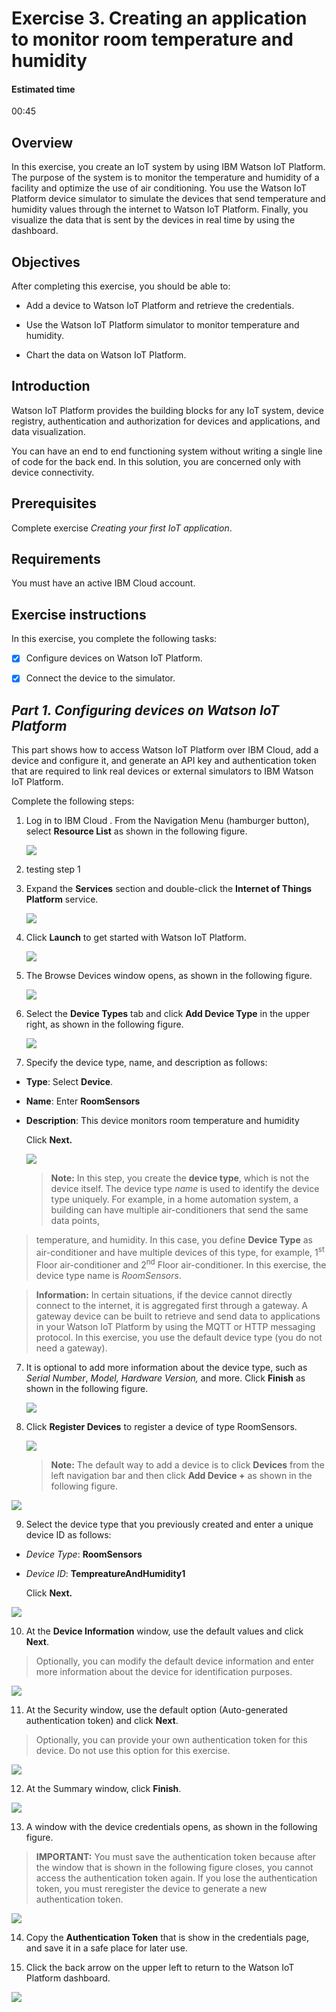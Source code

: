 # Exercise 3. Creating an application to monitor room temperature and humidity

#### Estimated time

00:45

## Overview

In this exercise, you create an IoT system by using IBM Watson IoT
Platform. The purpose of the system is to monitor the temperature and
humidity of a facility and optimize the use of air conditioning. You use
the Watson IoT Platform device simulator to simulate the devices that
send temperature and humidity values through the internet to Watson IoT
Platform. Finally, you visualize the data that is sent by the devices in
real time by using the dashboard.

## Objectives

After completing this exercise, you should be able to:

  - Add a device to Watson IoT Platform and retrieve the credentials.

  - Use the Watson IoT Platform simulator to monitor temperature and
    humidity.

  - Chart the data on Watson IoT Platform.

## Introduction

Watson IoT Platform provides the building blocks for any IoT system,
device registry, authentication and authorization for devices and
applications, and data visualization.

You can have an end to end functioning system without writing a single
line of code for the back end. In this solution, you are concerned only
with device connectivity.

## Prerequisites

Complete exercise *Creating your first IoT application*.

## Requirements

You must have an active IBM Cloud account.

## Exercise instructions

In this exercise, you complete the following tasks:

- [X] Configure devices on Watson IoT Platform.

- [X] Connect the device to the simulator.

## _Part 1. Configuring devices on Watson IoT Platform_ 

This part shows how to access Watson IoT Platform over IBM
Cloud, add a device and configure it, and generate an API key and
authentication token that are required to link real devices or external
simulators to IBM Watson IoT Platform.

Complete the following steps:

1. Log in to IBM Cloud . From the Navigation Menu (hamburger button),
    select **Resource List** as shown in the following figure.

   ![](/media/SAIOT2EX03-mon-temp-hum_001.jpg)
1. testing step 1 

2. Expand the **Services** section and double-click the **Internet of
    Things Platform** service.

   ![](/media/SAIOT2EX03-mon-temp-hum_002.jpg)

3. Click **Launch** to get started with Watson IoT Platform.

   ![](/media/SAIOT2EX03-mon-temp-hum_003.jpg)

4. The Browse Devices window opens, as shown in the following
    figure.

   ![](/media/SAIOT2EX03-mon-temp-hum_004.jpg)

5. Select the **Device Types** tab and click **Add Device Type** in the
    upper right, as shown in the following figure.

   ![](/media/SAIOT2EX03-mon-temp-hum_005.jpg)

6. Specify the device type, name, and description as follows:

- **Type**: Select **Device**.

- **Name**: Enter **RoomSensors**

- **Description**: This device monitors room temperature and humidity
    
    Click **Next.**

   ![](/media/SAIOT2EX03-mon-temp-hum_006.jpg)

   >**Note:** In this step, you create the **device type**, which is not the device itself. The device type *name* is used to identify  the device type uniquely. For example, in a home automation system, a building can have multiple air-conditioners that send the same data points,
>temperature, and humidity. In this case, you define **Device Type** as air-conditioner and have multiple devices of this type, for example, 1<sup>st</sup> Floor air-conditioner and 2<sup>nd</sup>
>Floor air-conditioner. In this exercise, the device type name is *RoomSensors*.

   >**Information:** In certain situations, if the device cannot directly connect to the internet, it is aggregated first through a gateway. A gateway device can be built to retrieve and send data to applications in
>your Watson IoT Platform by using the MQTT or HTTP messaging protocol. In this exercise, you use the default device type (you do not need a gateway).

7. It is optional to add more information about the device type, such as *Serial Number*, *Model,* *Hardware Version,* and more.
    Click **Finish** as shown in the following figure.

   ![](/media/SAIOT2EX03-mon-temp-hum_007.jpg)

8. Click **Register Devices** to register a device of type RoomSensors.

   ![](/media/SAIOT2EX03-mon-temp-hum_008.jpg)

   >**Note:** The default way to add a device is to click **Devices** from the left navigation bar and then click **Add Device \+** as shown in the following figure.

  ![](/media/SAIOT2EX03-mon-temp-hum_011.png.png)

9. Select the device type that you previously created and enter a
    unique device ID as follows:

  - *Device Type*: **RoomSensors**

  - *Device ID*: **TempreatureAndHumidity1**
    
    Click **Next.**

   ![](/media/SAIOT2EX03-mon-temp-hum_012.jpg)

10. At the **Device Information** window, use the default values and click **Next**.

   >Optionally, you can modify the default device information and enter more information about the device for identification purposes.
    
   ![](/media/SAIOT2EX03-mon-temp-hum_013.jpg)

11. At the Security window, use the default option (Auto-generated authentication token) and click **Next**.

>Optionally, you can provide your own authentication token for this device. Do not use this option for this exercise.
    
![](/media/SAIOT2EX03-mon-temp-hum_014.jpg)

12. At the Summary window, click **Finish**.

![](/media/SAIOT2EX03-mon-temp-hum_015.jpg)

13. A window with the device credentials opens, as shown in the
    following figure.

>**IMPORTANT:** You must save the authentication token because after the window that is shown in the following figure closes, you cannot access the authentication token again. 
>If you lose the authentication token, you must reregister the device to generate a new authentication token.

![](/media/SAIOT2EX03-mon-temp-hum_017.jpg)

14. Copy the **Authentication Token** that is show in the credentials page, and save it in a safe place for later use.

15. Click the back arrow on the upper left to return to the Watson IoT
    Platform dashboard.
    
 ![](/media/SAIOT2EX03-mon-temp-hum_018.jpg)


